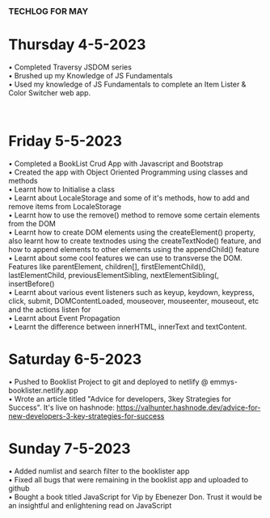 ### TECHLOG FOR MAY



# Thursday 4-5-2023

•	Completed Traversy JSDOM series <br>
•	Brushed up my Knowledge of JS Fundamentals <br>
•	Used my knowledge of JS Fundamentals to complete an Item Lister & Color Switcher web app. 

<br>

# Friday 5-5-2023

•	Completed a BookList Crud App with Javascript and Bootstrap </br>
•	Created the app with Object Oriented Programming using classes and methods </br>
•	Learnt how to Initialise a class <br>
•	Learnt about LocaleStorage and some of it's methods, how to add and remove items from LocaleStorage <br>
•	Learnt how to use the remove() method to remove some certain elements from the DOM <br>
•	Learnt how to create DOM elements using the createElement() property, also learnt how to create textnodes using the createTextNode() feature, and how to append elements to other elements using the appendChild() feature <br>
•	Learnt about some cool features we can use to transverse the DOM. Features like parentElement, children[], firstElementChild(), lastElementChild, previousElementSibling, nextElementSibling(, insertBefore() </br>
•	Learnt about various event listeners such as keyup, keydown, keypress, click, submit, DOMContentLoaded, mouseover, mouseenter, mouseout, etc and the actions listen for </br>
•	Learnt about Event Propagation <br>
•	Learnt the difference between innerHTML, innerText and textContent. <br>


# Saturday 6-5-2023

•	Pushed to Booklist Project to git and deployed to netlify @ emmys-booklister.netlify.app </br>
•	Wrote an article titled "Advice for developers, 3key Strategies for Success". It's live on hashnode: https://valhunter.hashnode.dev/advice-for-new-developers-3-key-strategies-for-success </br>


# Sunday 7-5-2023

•	Added numlist and search filter to the booklister app </br>
•	Fixed all bugs that were remaining in the booklist app and uploaded to github</br>
•	Bought a book titled JavaScript for Vip by Ebenezer Don. Trust it would be an insightful and enlightening read on JavaScript</br>



